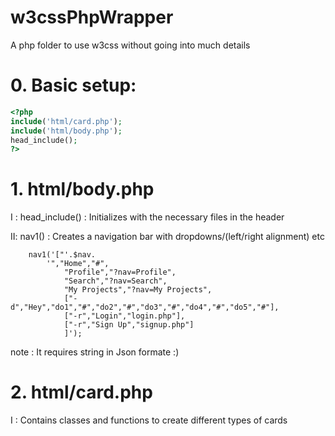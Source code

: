# w3cssPhpWrapper
A php folder to use w3css without going into much details
# 0. Basic setup:
```php
<?php
include('html/card.php');
include('html/body.php');
head_include();
?>
```
# 1. html/body.php
I : head_include() : Initializes with the necessary files in the header

II: nav1() : Creates a navigation bar with dropdowns/(left/right alignment) etc
```
    nav1('["'.$nav.
        '","Home","#",
            "Profile","?nav=Profile",
            "Search","?nav=Search",
            "My Projects","?nav=My Projects",
            ["-d","Hey","do1","#","do2","#","do3","#","do4","#","do5","#"],
            ["-r","Login","login.php"],
            ["-r","Sign Up","signup.php"]
            ]');
 ```
note : It requires string in Json formate :)
# 2. html/card.php
I : Contains classes and functions to create different types of cards
